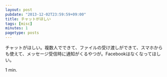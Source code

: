 ```yaml
---
layout: post
pubdate: "2013-12-02T23:59:59+09:00"
title: チャットがほしい
tags: [misc]
minutes: 1
pagetype: posts
---
```

チャットがほしい。複数人でできて、ファイルの受け渡しができて、スマホからも使えて、メッセージ受信時に通知がくるやつが。Facebookはなくなってほしい。

1 min.

